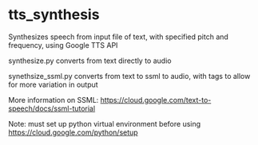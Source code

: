 # tts_synthesis

Synthesizes speech from input file of text, with specified pitch and frequency, using Google TTS API

synthesize.py converts from text directly to audio

synethsize_ssml.py converts from text to ssml to audio, with tags to allow for more variation in output

   More information on SSML: https://cloud.google.com/text-to-speech/docs/ssml-tutorial

Note: must set up python virtual environment before using
https://cloud.google.com/python/setup
